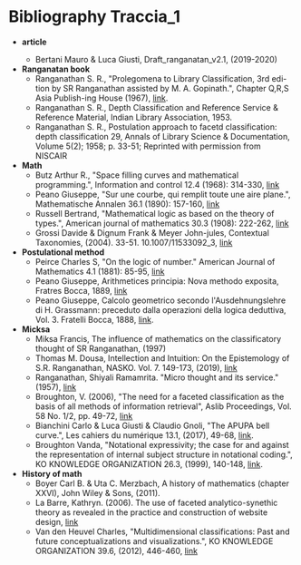 # Bibliography Traccia_1

<ul>
  <li><b>article</b></li>
    <ul>
      <li>Bertani Mauro & Luca Giusti, Draft_ranganatan_v2.1, (2019-2020)</li>
    </ul>
  <li><b>Ranganatan book</b>
    <ul>
      <li>Ranganathan S. R., "Prolegomena to Library Classification, 3rd edi-tion by SR Ranganathan assisted by M. A. Gopinath.", Chapter Q,R,S Asia Publish-ing House (1967), <a href="https://repository.arizona.edu/handle/10150/106370">link</a>.</li>
      <li>Ranganathan S. R., Depth Classification and Reference Service & Reference Material, Indian Library Association, 1953.</li>
      <li>Ranganathan S. R., Postulation approach to facetd classification: depth classification 29, Annals of Library Science & Documentation, Volume
5(2); 1958; p. 33-51; Reprinted with permission from NISCAIR</li>
    </ul>
  </li>
  <li><b>Math</b>
    <ul>
      <li>Butz Arthur R., "Space filling curves and mathematical programming.", Information and control 12.4 (1968): 314-330, <a href="https://core.ac.uk/download/pdf/82469366.pdf">link</a></li>
      <li>Peano Giuseppe, "Sur une courbe, qui remplit toute une aire plane.", Mathematische Annalen 36.1 (1890): 157-160, <a href="https://ia600708.us.archive.org/view_archive.php?archive=/22/items/crossref-pre-1909-scholarly-works/10.1007%252F978-1-349-10358-4.zip&file=10.1007%252Fbf01199438.pdf">link</a></li>
      <li>Russell Bertrand, "Mathematical logic as based on the theory of types.", American journal of mathematics 30.3 (1908): 222-262, <a href="https://www.jstor.org/stable/2369948">link</a></li>
      <li>Grossi Davide & Dignum Frank & Meyer John-jules, Contextual Taxonomies, (2004).  33-51. 10.1007/11533092_3, <a href="https://www.researchgate.net/publication/220758623_Contextual_Taxonomies">link</a> </li>
    </ul>
  </li>
  <li><b>Postulational method</b>
    <ul>
      <li>Peirce Charles S, "On the logic of number." American Journal of Mathematics 4.1 (1881): 85-95, <a href="https://www.jstor.org/stable/pdf/2369151.pdf">link</a></li>
      <li>Peano Giuseppe, Arithmetices principia: Nova methodo exposita, Fratres Bocca, 1889, <a href="https://books.google.it/books?hl=en&lr=&id=z80GAAAAYAAJ">link</a></li>
      <li>Peano Giuseppe, Calcolo geometrico secondo l'Ausdehnungslehre di H. Grassmann: preceduto dalla operazioni della logica deduttiva, Vol. 3. Fratelli Bocca, 1888, <a href="https://books.google.it/books?hl=en&lr=&id=5LJi3dxLzuwC">link</a>.</li>
    </ul>
  </li>
  <li><b>Micksa</b>
    <ul>
      <li>Miksa Francis, The influence of mathematics on the classificatory thought of SR Ranganathan, (1997)</li>
      <li>Thomas M. Dousa, Intellection and Intuition: On the Epistemology of S.R. Ranganathan,  NASKO. Vol. 7. 149-173, (2019), <a href="https://journals.lib.washington.edu/index.php/nasko/article/view/15637">link</a></li>
      <li>Ranganathan, Shiyali Ramamrita. "Micro thought and its service." (1957), <a href="http://nopr.niscair.res.in/handle/123456789/28538">link</a></li>
      <li>Broughton, V. (2006), "The need for a faceted classification as the basis of all methods of information retrieval", Aslib Proceedings, Vol. 58 No. 1/2, pp. 49-72, <a href="https://doi.org/10.1108/00012530610648671">link</a></li>
      <li>Bianchini Carlo & Luca Giusti & Claudio Gnoli, "The APUPA bell curve.", Les cahiers du numérique 13.1, (2017), 49-68, <a href="https://www.cairn.info/revue-les-cahiers-du-numerique-2017-1-page-49.htm">link</a>.</li>
      <li>Broughton Vanda, "Notational expressivity; the case for and against the representation of internal subject structure in notational coding.", KO KNOWLEDGE ORGANIZATION 26.3, (1999), 140-148, <a href="https://www.nomos-elibrary.de/10.5771/0943-7444-1999-3-140/notational-expressivity-the-case-for-and-against-the-representation-of-internal-subject-structure-in-notational-coding-volume-26-1999-issue-3">link</a>.</li>
    </ul>
  </li>
  <li><b>History of math</b>
    <ul>
      <li>Boyer Carl B. & Uta C. Merzbach, A history of mathematics (chapter XXVI), John Wiley & Sons, (2011).</li>
      <li>La Barre, Kathryn. (2006). The use of faceted analytico-synethic theory as revealed in the practice and construction of website design, <a href="https://www.researchgate.net/publication/266274664_The_use_of_faceted_analytico-synethic_theory_as_revealed_in_the_practice_and_construction_of_website_design">link</a></li>
      <li>Van den Heuvel Charles, "Multidimensional classifications: Past and future conceptualizations and visualizations.", KO KNOWLEDGE ORGANIZATION 39.6,  (2012), 446-460, <a href="https://www.nomos-elibrary.de/10.5771/0943-7444-2012-6-446.pdf">link</a></li>
    </ul>
  </li>
</ul>
<!--
<li><b>Postulational method</b>
    <ul>
      <li>Bertani Mauro, mappa concettuale,formato png, (2020)</li>
      <li>Bertani Mauro, structure, formato png (2021)</li>
    </ul>
  </li>
-->
